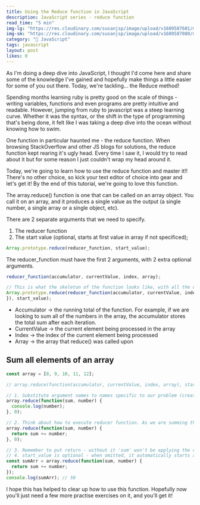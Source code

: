 ```yaml
---
title: Using the Reduce function in JavaScript
description: JavaScript series - reduce function
read_time: "5 min"
img-lg: "https://res.cloudinary.com/susanjsp/image/upload/v1609587601/my-blog/welcome-lg_fbnlos.png"
img-sm: "https://res.cloudinary.com/susanjsp/image/upload/v1609587080/my-blog/welcome-sm_s1gase.png"
category: "🔅 JavaScript"
tags: javascript
layout: post
likes: 0
---
```

As I'm doing a deep dive into JavaScript, I thought I'd come here and share some of the knowledge I've gained and hopefully make things a little easier for some of you out there. Today, we're tackling...
the Reduce method! <!--break-->

Spending months learning ruby is pretty good on the scale of things - writing variables, functions and even programs are pretty intuitive and readable. However, jumping from ruby to javascript was a steep learning curve. Whether it was the syntax, or the shift in the type of programming that's being done, it felt like I was taking a deep dive into the ocean without knowing how to swim.

One function in particular haunted me - the reduce function. When browsing StackOverflow and other JS blogs for solutions, the reduce function kept rearing it's ugly head. Every time I saw it, I would try to read about it but for some reason I just couldn't wrap my head around it.

Today, we're going to learn how to use the reduce function and master it!! There's no other choice, so kick your text editor of choice into gear and let's get it! By the end of this tutorial, we're going to love this function.

The array.reduce() function is one that can be called on an array object. You call it on an array, and it produces a single value as the output (a single number, a single array or a single object, etc).

There are 2 separate arguments that we need to specify.
  1. The reducer function
  2. The start value (optional, starts at first value in array if not specificed);

```js
Array.prototype.reduce(reducer_function, start_value);
```
The reducer_function must have the first 2 arguments, with 2 extra optional arguments.
```js
reducer_function(accumulator, currentValue, index, array);

// This is what the skeleton of the function looks like, with all the optional arguments
Array.prototype.reduce(reducer_function(accumulator, currentValue, index, array) {
}), start_value);
```
- Accumulator -> the running total of the function. For example, if we are looking to sum all of the numbers in the array, the accumulator stores the total sum after each iteration.
- CurrentValue -> the current element being processed in the array
- Index -> the index of the current element being processed
- Array -> the array that reduce() was called upon

## Sum all elements of an array
```js
const array = [8, 9, 10, 11, 12];

// array.reduce(function(accumulator, currentValue, index, array), start_value);

// 1. Substitute argument names to names specific to our problem (create the skeleton)
array.reduce(function(sum, number) {
  console.log(number);
}, 0);

// 2. Think about how to execute reducer function. As we are summing the numbers, we can create code as follows
array.reduce(function(sum, number) {
  return sum += number;
}, 0);

// 3. Remember to put return - without it 'sum' won't be applying the code from the block
// 4. start_value is optional - when omitted, it automatically starts at 0, so we can remove it.
const sumArr = array.reduce(function(sum, number) {
  return sum += number;
});
console.log(sumArr); // 50
```

I hope this has helped to clear up how to use this function. Hopefully now you'll just need a few more practise exercises on it, and you'll get it!
